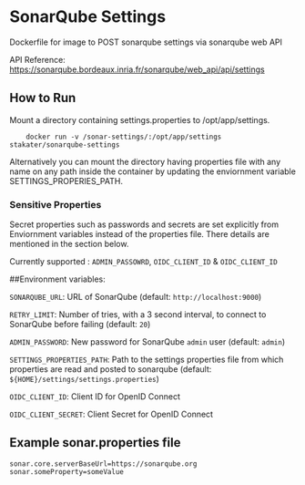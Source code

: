 # SonarQube Settings 
Dockerfile for image to POST sonarqube settings via sonarqube web API

API Reference: https://sonarqube.bordeaux.inria.fr/sonarqube/web_api/api/settings


## How to Run

Mount a directory containing settings.properties to /opt/app/settings.
```
    docker run -v /sonar-settings/:/opt/app/settings stakater/sonarqube-settings
```
Alternatively you can mount the directory having properties file with any name on any path inside the container by updating the enviornment variable SETTINGS_PROPERIES_PATH. 

### Sensitive Properties
Secret properties such as passwords and secrets are set explicitly from Enviornment variables instead of the properties file. There details are mentioned in the section below.

Currently supported : `ADMIN_PASSOWRD`, `OIDC_CLIENT_ID` & `OIDC_CLIENT_ID`

##Environment variables:

`SONARQUBE_URL`: URL of SonarQube (default: `http://localhost:9000`)

`RETRY_LIMIT`: Number of tries, with a 3 second interval, to connect to SonarQube before failing (default: `20`)

`ADMIN_PASSWORD`: New password for SonarQube `admin` user (default: `admin`)

`SETTINGS_PROPERTIES_PATH`: Path to the settings properties file from which properties are read and posted to sonarqube  (default: `${HOME}/settings/settings.properties`)

`OIDC_CLIENT_ID`: Client ID for OpenID Connect

`OIDC_CLIENT_SECRET`: Client Secret for OpenID Connect

## Example sonar.properties file

```
sonar.core.serverBaseUrl=https://sonarqube.org
sonar.someProperty=someValue
```